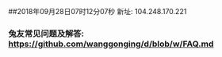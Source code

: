 ##2018年09月28日07时12分07秒 新址: 104.248.170.221
### 兔友常见问题及解答: https://github.com/wanggonging/d/blob/w/FAQ.md
